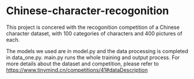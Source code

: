 # Chinese-character-recogonition

This project is concered with the recogonition competition of a Chinese character dataset, with 100 categories of characters and 400 pictures of each.

The models we used are in model.py and the data processing is completed in data_one.py. main.py runs the whole training and output process.
For more details about the dataset and competition, please refer to https://www.tinymind.cn/competitions/41#dataDescription
